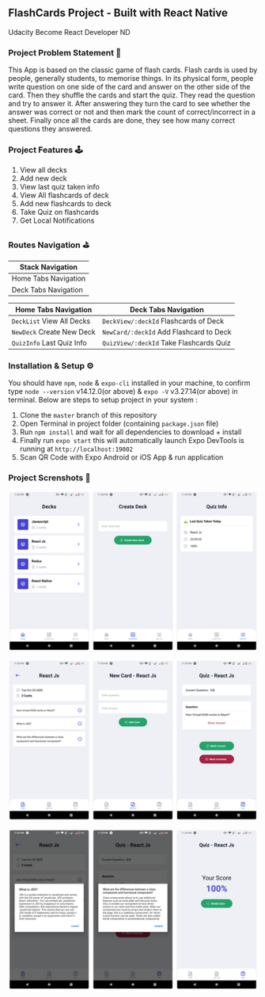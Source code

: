## FlashCards Project - Built with React Native
Udacity Become React Developer ND


### Project Problem Statement 📜
This App is based on the classic game of flash cards. Flash cards is used by people, generally students, to memorise things. In its physical form, people write question on one side of the card and answer on the other side of the card. Then they shuffle the cards and start the quiz. They read the question and try to answer it. After answering they turn the card to see whether the answer was correct or not and then mark the count of correct/incorrect in a sheet. Finally once all the cards are done, they see how many correct questions they answered.


### Project Features 🕹

1. View all decks
2. Add new deck
3. View last quiz taken info
4. View All flashcards of deck
5. Add new flashcards to deck
6. Take Quiz on flashcards
7. Get Local Notifications


### Routes Navigation ⛳️

| Stack Navigation       |
|------------------------|
| Home Tabs Navigation   |
| Deck Tabs Navigation   |

| Home Tabs Navigation       | Deck Tabs Navigation                   |
|----------------------------|----------------------------------------|
| `DeckList` View All Decks  | `DeckView/:deckId` Flashcards of Deck  |
| `NewDeck` Create New Deck  | `NewCard/:deckId` Add Flashcard to Deck|
| `QuizInfo` Last Quiz Info  | `QuizView/:deckId` Take Flashcards Quiz|


### Installation & Setup ⚙️

You should have `npm`, `node` & `expo-cli` installed in your machine, to confirm type `node --version` v14.12.0(or above) & `expo -V` v3.27.14(or above) in terminal. Below are steps to setup project in your system :

1. Clone the `master` branch of this repository
2. Open Terminal in project folder (containing `package.json` file)
3. Run `npm install` and wait for all dependencies to download + install
4. Finally run `expo start` this will automatically launch Expo DevTools is running at `http://localhost:19002`
5. Scan QR Code with Expo Android or iOS App & run application


### Project Screnshots 📱

<p align="center"><img src="./images/home.png" /></p>

<p align="center"><img src="./images/deck01.png" /></p>

<p align="center"><img src="./images/deck02.png" /></p>
